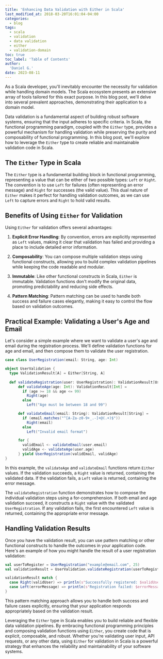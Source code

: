 ```yaml
---
title: 'Enhancing Data Validation with Either in Scala'
last_modified_at: 2018-03-20T16:01:04-04:00
categories:
  - blog
tags:
  - scala
  - validation
  - data validation
  - either
  - validation-domain
toc: true
toc_label: 'Table of Contents'
author:
  'Daniel G.'
date: 2023-08-11
---
```


As a Scala developer, you'll inevitably encounter the necessity for validation while handling domain models. The Scala ecosystem presents an extensive array of tools tailored for this exact purpose. In this blog post, we'll delve into several prevalent approaches, demonstrating their application to a domain model.
  
Data validation is a fundamental aspect of building robust software systems, ensuring that the input adheres to specific criteria. In Scala, the functional programming paradigm, coupled with the `Either` type, provides a powerful mechanism for handling validation while preserving the purity and composability of functional programming. In this blog post, we'll explore how to leverage the `Either` type to create reliable and maintainable validation code in Scala.

## The `Either` Type in Scala

The `Either` type is a fundamental building block in functional programming, representing a value that can be either of two possible types: `Left` or `Right`. The convention is to use `Left` for failures (often representing an error message) and `Right` for successes (the valid value). This dual nature of `Either` makes it perfect for handling validation outcomes, as we can use `Left` to capture errors and `Right` to hold valid results.

## Benefits of Using `Either` for Validation

Using `Either` for validation offers several advantages:

1. **Explicit Error Handling**: By convention, errors are explicitly represented as `Left` values, making it clear that validation has failed and providing a place to include detailed error information.

2. **Composability**: You can compose multiple validation steps using functional constructs, allowing you to build complex validation pipelines while keeping the code readable and modular.

3. **Immutable**: Like other functional constructs in Scala, `Either` is immutable. Validation functions don't modify the original data, promoting predictability and reducing side effects.

4. **Pattern Matching**: Pattern matching can be used to handle both success and failure cases elegantly, making it easy to control the flow based on validation outcomes.

## Practical Example: Validating a User's Age and Email

Let's consider a simple example where we want to validate a user's age and email during the registration process. We'll define validation functions for age and email, and then compose them to validate the user registration.

```scala
case class UserRegistration(email: String, age: Int)

object UserValidation {
  type ValidationResult[A] = Either[String, A]
  
  def validateRegistration(user: UserRegistration): ValidationResult[UserRegistration] =
	  def validateAge(age: Int): ValidationResult[Int] =
	    if (age >= 18 && age <= 99)
	      Right(age)
	    else
	      Left("Age must be between 18 and 99")

	  def validateEmail(email: String): ValidationResult[String] =
	    if (email.matches("^[A-Za-z0-9+_.-]+@(.+)$"))
	      Right(email)
	    else
	      Left("Invalid email format")

	  for {
	    validEmail <- validateEmail(user.email)
	    validAge <- validateAge(user.age)
  	  } yield UserRegistration(validEmail, validAge)
}
```

In this example, the `validateAge` and `validateEmail` functions return `Either` values. If the validation succeeds, a `Right` value is returned, containing the validated data. If the validation fails, a `Left` value is returned, containing the error message.

The `validateRegistration` function demonstrates how to compose the individual validation steps using a for-comprehension. If both email and age validation succeed, it constructs a `Right` value with the validated `UserRegistration`. If any validation fails, the first encountered `Left` value is returned, containing the appropriate error message.

## Handling Validation Results

Once you have the validation result, you can use pattern matching or other functional constructs to handle the outcomes in your application code. Here's an example of how you might handle the result of a user registration validation:

```scala
val userToRegister = UserRegistration("example@email.com", 25)
val validationResult = UserValidation.validateRegistration(userToRegister)

validationResult match {
  case Right(validUser) => println(s"Successfully registered: $validUser")
  case Left(errorMessage) => println(s"Registration failed: $errorMessage")
}
```

This pattern matching approach allows you to handle both success and failure cases explicitly, ensuring that your application responds appropriately based on the validation result.


Leveraging the `Either` type in Scala enables you to build reliable and flexible data validation pipelines. By embracing functional programming principles and composing validation functions using `Either`, you create code that is explicit, composable, and robust. Whether you're validating user input, API requests, or any other data, using `Either` for validation in Scala is a powerful strategy that enhances the reliability and maintainability of your software systems.
